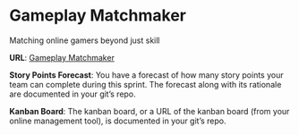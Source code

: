 # Gameplay Matchmaker
Matching online gamers beyond just skill

**URL**: [Gameplay Matchmaker](https://game-play.azurewebsites.net)

**Story Points Forecast**: 
You have a forecast of how many story points your team can complete during this sprint. The forecast along with its rationale are documented in your git’s repo.

**Kanban Board**: 
The kanban board, or a URL of the kanban board (from your online management tool), is documented in your git’s repo.
